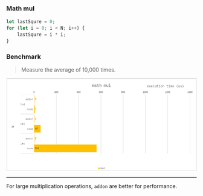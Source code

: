 ### Math mul

```ts
let lastSqure = 0;
for (let i = 0; i < N; i++) {
    lastSqure = i * i;
}
```

### Benchmark

> Measure the average of 10,000 times.

![](./resource/benchmark.png)

---

For large multiplication operations, `addon` are better for performance.
